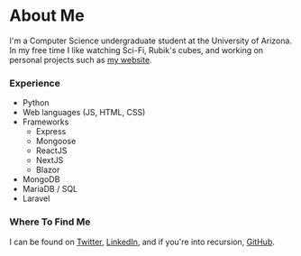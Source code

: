 # About Me
I'm a Computer Science undergraduate student at the University of Arizona. In my free time I like watching Sci-Fi, Rubik's cubes,
and working on personal projects such as [my website](http://justinmjoh.com).

### Experience
* Python
* Web languages (JS, HTML, CSS)
* Frameworks
  * Express
  * Mongoose
  * ReactJS
  * NextJS
  * Blazor
* MongoDB
* MariaDB / SQL
* Laravel

### Where To Find Me
I can be found on [Twitter](https://twitter.com/justinmjoh), [LinkedIn](https://www.linkedin.com/in/justinmjoh/), and if you're into recursion, [GitHub](https://github.com/seippolf).
